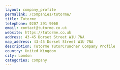```yaml
---
layout: company_profile
permalink: /companies/tutorme/
title: Tutorme
telephone: 0207 391 9060
email: contact@tutorme.co.uk
website: https://tutorme.co.uk
address: 43-45 Dorset Street W1U 7NA
map_address: 43-45 Dorset Street W1U 7NA
description: Tutorme TutorCruncher Company Profile
country: United Kingdom
city: London
categories: company
---
```


